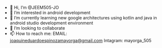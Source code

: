 - 👋 Hi, I’m @JEEM505-JO
- 👀 I’m interested in android development
- 🌱 I’m currently learning new google architectures using kotlin and java in android studio development environment
- 💞️ I’m looking to collaborate
- 📫 How to reach me: 
EMAIL: joaquineduardoespinozamayorga@gmail.com
Intagram: mayorga_505

<!---
JEEM505-JO/JEEM505-JO is a ✨ special ✨ repository because its `README.md` (this file) appears on your GitHub profile.
You can click the Preview link to take a look at your changes.
--->
